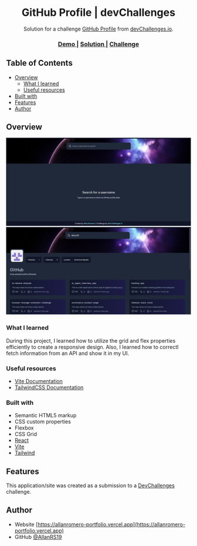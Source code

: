 <!-- Please update value in the {}  -->

<h1 align="center">GitHub Profile | devChallenges</h1>

<div align="center">
   Solution for a challenge <a href="https://devchallenges.io/challenge/github-profile" target="_blank">GitHub Profile</a> from <a href="http://devchallenges.io" target="_blank">devChallenges.io</a>.
</div>

<div align="center">
  <h3>
    <a href="https://simple-coffee-listing-five-rosy.vercel.app">
      Demo
    </a>
    <span> | </span>
    <a href="https://github.com/AllanRS19/github-profile-challenge">
      Solution
    </a>
    <span> | </span>
    <a href="https://devchallenges.io/challenge/github-profile">
      Challenge
    </a>
  </h3>
</div>

<!-- TABLE OF CONTENTS -->

## Table of Contents

- [Overview](#overview)
  - [What I learned](#what-i-learned)
  - [Useful resources](#useful-resources)
- [Built with](#built-with)
- [Features](#features)
- [Author](#author)

<!-- OVERVIEW -->

## Overview

![screenshot](/public/screenshots/screenshot-1.png)
![screenshot2](/public/screenshots/screenshot-2.png)

### What I learned

During this project, I learned how to utilize the grid and flex properties efficiently to create a responsive design. Also, I learned how to correctl fetch information from an API and show it in my UI.

### Useful resources

- [Vite Documentation](https://vite.dev/guide)
- [TailwindCSS Documentation](https://tailwindcss.com/docs/installation/using-vite)


### Built with

<!-- This section should list any major frameworks that you built your project using. Here are a few examples.-->

- Semantic HTML5 markup
- CSS custom properties
- Flexbox
- CSS Grid
- [React](https://reactjs.org/)
- [Vite](https://vuejs.org/)
- [Tailwind](https://tailwindcss.com/)

## Features

<!-- List the features of your application or follow the template. Don't share the figma file here :) -->

This application/site was created as a submission to a [DevChallenges](https://devchallenges.io/challenges-dashboard) challenge.

## Author

- Website [https://allanromero-portfolio.vercel.app](https://allanromero-portfolio.vercel.app)
- GitHub [@AllanRS19](https://github.com/AllanRS19)